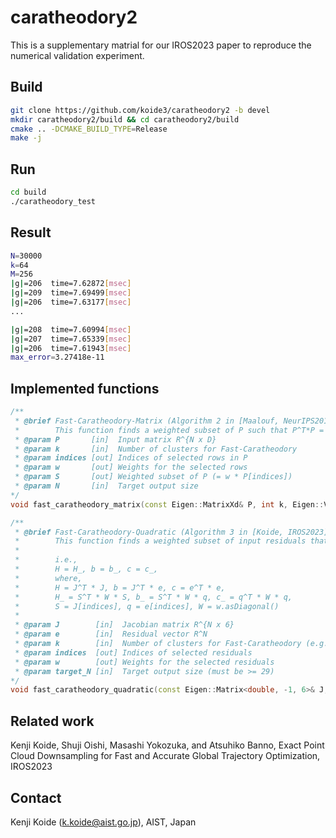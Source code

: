 # caratheodory2

This is a supplementary matrial for our IROS2023 paper to reproduce the numerical validation experiment.

## Build

```bash
git clone https://github.com/koide3/caratheodory2 -b devel
mkdir caratheodory2/build && cd caratheodory2/build
cmake .. -DCMAKE_BUILD_TYPE=Release
make -j
```

## Run

```bash
cd build
./caratheodory_test
```

## Result

```bash
N=30000
k=64
M=256
|g|=206  time=7.62872[msec]
|g|=209  time=7.69499[msec]
|g|=206  time=7.63177[msec]
...

|g|=208  time=7.60994[msec]
|g|=207  time=7.65339[msec]
|g|=206  time=7.61943[msec]
max_error=3.27418e-11
```

## Implemented functions

```cpp
/**
 * @brief Fast-Caratheodory-Matrix (Algorithm 2 in [Maalouf, NeurIPS2019])
 *        This function finds a weighted subset of P such that P^T*P = S^T*S
 * @param P       [in]  Input matrix R^{N x D}
 * @param k       [in]  Number of clusters for Fast-Caratheodory
 * @param indices [out] Indices of selected rows in P
 * @param w       [out] Weights for the selected rows
 * @param S       [out] Weighted subset of P (= w * P[indices])
 * @param N       [in]  Target output size
*/
void fast_caratheodory_matrix(const Eigen::MatrixXd& P, int k, Eigen::VectorXi& indices, Eigen::VectorXd& w, Eigen::MatrixXd& S, int N);

/**
 * @brief Fast-Caratheodory-Quadratic (Algorithm 3 in [Koide, IROS2023]).
 *        This function finds a weighted subset of input residuals that exactly recovers the original quadratic error function.
 *
 *        i.e.,
 *        H = H_, b = b_, c = c_,
 *        where,
 *        H = J^T * J, b = J^T * e, c = e^T * e,
 *        H_ = S^T * W * S, b_ = S^T * W * q, c_ = q^T * W * q,
 *        S = J[indices], q = e[indices], W = w.asDiagonal()
 *
 * @param J        [in]  Jacobian matrix R^{N x 6}
 * @param e        [in]  Residual vector R^N
 * @param k        [in]  Number of clusters for Fast-Caratheodory (e.g., 64)
 * @param indices  [out] Indices of selected residuals
 * @param w        [out] Weights for the selected residuals
 * @param target_N [in]  Target output size (must be >= 29)
*/
void fast_caratheodory_quadratic(const Eigen::Matrix<double, -1, 6>& J, const Eigen::VectorXd& e, int k, Eigen::VectorXi& indices, Eigen::VectorXd& w, int target_N);
```

## Related work

Kenji Koide, Shuji Oishi, Masashi Yokozuka, and Atsuhiko Banno, Exact Point Cloud Downsampling for Fast and Accurate Global Trajectory Optimization, IROS2023


## Contact

Kenji Koide (k.koide@aist.go.jp), AIST, Japan
